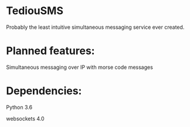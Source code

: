 # TediouSMS
Probably the least intuitive simultaneous messaging service ever created.

# Planned features:

Simultaneous messaging over IP with morse code messages

# Dependencies:

Python 3.6

websockets 4.0
